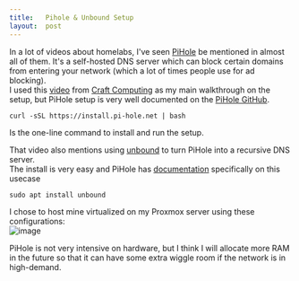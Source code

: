 ```yaml
---
title:   Pihole & Unbound Setup
layout:  post
---
```


In a lot of videos about homelabs, I've seen [PiHole](https://pi-hole.net/) be mentioned in almost all of them. It's a self-hosted DNS server which can block certain domains from entering your network (which a lot of times people use for ad blocking).  
I used this [video](https://www.youtube.com/watch?v=FnFtWsZ8IP0) from [Craft Computing](https://www.youtube.com/@CraftComputing) as my main walkthrough on the setup, but PiHole setup is very well documented on the [PiHole GitHub](https://github.com/pi-hole/pi-hole/#one-step-automated-install).  

```
curl -sSL https://install.pi-hole.net | bash
```  
Is the one-line command to install and run the setup.  

That video also mentions using [unbound](https://github.com/NLnetLabs/unbound) to turn PiHole into a recursive DNS server.  
The install is very easy and PiHole has [documentation](https://docs.pi-hole.net/guides/dns/unbound/?h=unbound) specifically on this usecase  

```
sudo apt install unbound
```

I chose to host mine virtualized on my Proxmox server using these configurations:  
![image](https://github.com/gaviolajosh/blog/assets/44041134/38b600d8-2387-4444-ad17-6b97a6453c20)  

PiHole is not very intensive on hardware, but I think I will allocate more RAM in the future so that it can have some extra wiggle room if the network is in high-demand.  

